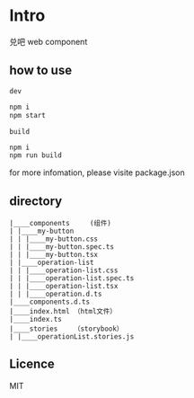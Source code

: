 # Intro

兑吧 web component

## how to use

`dev`

```bash
npm i
npm start
```

`build`

```bash
npm i
npm run build
```

for more infomation, please visite package.json

## directory

```
|____components     (组件)
| |____my-button
| | |____my-button.css
| | |____my-button.spec.ts
| | |____my-button.tsx
| |____operation-list
| | |____operation-list.css
| | |____operation-list.spec.ts
| | |____operation-list.tsx
| | |____operation.d.ts
|____components.d.ts
|____index.html （html文件）
|____index.ts
|____stories    （storybook）
| |____operationList.stories.js
```

## Licence

MIT
